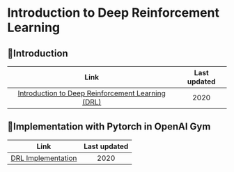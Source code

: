 # Introduction to Deep Reinforcement Learning
## :pushpin:Introduction
Link | Last updated
:---:|:------------:
[Introduction to Deep Reinforcement Learning (DRL)](https://github.com/ITingHung/Introduction-to-Deep-Reinforcement-Learning/blob/master/Introduction-to-Deep-Reinforcement-Learning.md) | 2020

## :pushpin:Implementation with Pytorch in OpenAI Gym
Link | Last updated
:---:|:------------:
[DRL Implementation]() | 2020
